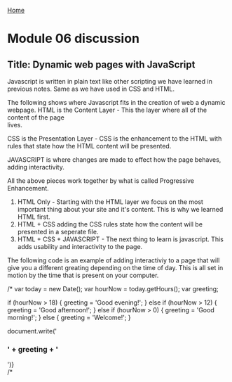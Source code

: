 [Home](https://pmargellos.github.io/reading-notes)

# Module 06 discussion

## Title: Dynamic web pages with JavaScript

Javascript is written in plain text like other scripting we have learned in previous notes. Same as we have used in CSS and HTML.

The following shows where Javascript fits in the creation of web a dynamic webpage.
HTML is the Content Layer - This the layer where all of the content of the page     
lives.

CSS is the Presentation Layer - CSS is the enhancement to the HTML with rules that state how the HTML content will be presented.

JAVASCRIPT is where changes are made to effect how the page behaves, adding interactivity.

All the above pieces work together by what is called Progressive Enhancement.

1. HTML Only - Starting with the HTML layer we focus on the most important thing about your site and it's content. This is why we learned HTML first.
2. HTML + CSS adding the CSS rules state how the content will be presented in a seperate file.
3. HTML + CSS + JAVASCRIPT - The next thing to learn is javascript. This adds usability and interactivity to the page.

The following code is an example of adding interactiviy to a page that will give you a different greating depending on the time of day. This is all set in motion by the time that is present on your computer.

/* 
var today = new Date();
var hourNow = today.getHours();
var greeting;

if (hourNow > 18) {
    greeting = 'Good evening!';
} else if (hourNow > 12) {
    greeting = 'Good afternoon!';
} else if (hourNow > 0) {
    greeting = 'Good morning!';
} else {
    greeting = 'Welcome!';
}

document.write('<h3>' + greeting + '</h3>')}\
/*
